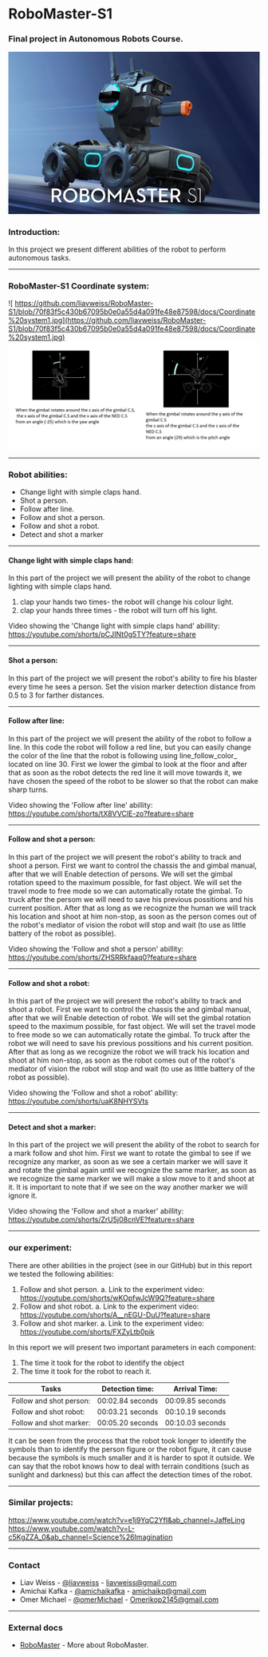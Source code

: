 # RoboMaster-S1
### Final project in Autonomous Robots Course.
![RoboMaster](https://github.com/liavweiss/RoboMaster-S1/blob/main/docs/RoboMaster.PNG)


### Introduction:
In this project we present different abilities of the robot to perform autonomous tasks.  

--------------------------------------------------
### RoboMaster-S1 Coordinate system:
![
https://github.com/liavweiss/RoboMaster-S1/blob/70f83f5c430b67095b0e0a55d4a091fe48e87598/docs/Coordinate%20system1.jpg](https://github.com/liavweiss/RoboMaster-S1/blob/70f83f5c430b67095b0e0a55d4a091fe48e87598/docs/Coordinate%20system1.jpg)
![https://github.com/liavweiss/RoboMaster-S1/blob/main/docs/Coordinate system2.jpg](https://github.com/liavweiss/RoboMaster-S1/blob/70f83f5c430b67095b0e0a55d4a091fe48e87598/docs/Coordinate%20system2.jpg)

--------------------------------------------------
### Robot abilities:
* Change light with simple claps hand.
* Shot a person.
* Follow after line.
* Follow and shot a person.
* Follow and shot a robot.
* Detect and shot a marker
---------------------------------------------------
#### Change light with simple claps hand:
In this part of the project we will present the ability of the robot to change lighting with simple claps hand.
1. clap your hands two times- the robot will change his colour light.
2. clap your hands three times - the robot will turn off his light.

Video showing the 'Change light with simple claps hand' abillity: https://youtube.com/shorts/pCJINt0g5TY?feature=share

---------------------------------------------------
#### Shot a person:
In this part of the project we will present the robot's ability to fire his blaster every time he sees a person.
Set the vision marker detection distance from 0.5 to 3 for farther distances.

---------------------------------------------------
#### Follow after line:
In this part of the project we will present the ability of the robot to follow a line.
In this code the robot will follow a red line, but you can easily change the color
of the line that the robot is following using line_follow_color_<color> located on line 30.
First we lower the gimbal to look at the floor and after that as soon as the robot detects the red line it will move towards it, we have chosen the speed of the robot to be slower so that the robot can make sharp turns. 

Video showing the 'Follow after line' abillity: https://youtube.com/shorts/tX8VVClE-zo?feature=share
  
---------------------------------------------------
#### Follow and shot a person:
In this part of the project we will present the robot's ability to track and shoot a person.
First we want to control the chassis the and gimbal manual, after that we will Enable detection of persons.
We will set the gimbal rotation speed to the maximum possible, for fast object.
We will set the travel mode to free mode so we can automatically rotate the gimbal.
To truck after the persom we will need to save his previous possitions and his current position.
After that as long as we recognize the human we will track his location and shoot at him non-stop,
as soon as the person comes out of the robot's mediator of vision the robot will stop and wait (to use as little battery of the robot as possible).
  
Video showing the 'Follow and shot a person' abillity: https://youtube.com/shorts/ZHSRRkfaaq0?feature=share
  
---------------------------------------------------
#### Follow and shot a robot:
In this part of the project we will present the robot's ability to track and shoot a robot.
First we want to control the chassis the and gimbal manual, after that we will Enable detection of robot.
We will set the gimbal rotation speed to the maximum possible, for fast object.
We will set the travel mode to free mode so we can automatically rotate the gimbal.
To truck after the robot we will need to save his previous possitions and his current position.
After that as long as we recognize the robot we will track his location and shoot at him non-stop,
as soon as the robot comes out of the robot's mediator of vision the robot will stop and wait (to use as little battery of the robot as possible).

Video showing the 'Follow and shot a robot' abillity: https://youtube.com/shorts/uaK8NHYSVts

  
---------------------------------------------------
#### Detect and shot a marker:
In this part of the project we will present the ability of the robot to search for a mark follow and shot him.
First we want to rotate the gimbal to see if we recognize any marker,
as soon as we see a certain marker we will save it and rotate the gimbal again until we recognize the same marker,
as soon as we recognize the same marker we will make a slow move to it and shoot at it.
It is important to note that if we see on the way another marker we will ignore it.

Video showing the 'Follow and shot a marker' abillity: https://youtube.com/shorts/ZrU5j08cnVE?feature=share

--------------------------------------------------------
### our experiment:
There are other abilities in the project (see in our GitHub) but in this report we tested the following abilities:
  1.	Follow and shot person.
    a.	Link to the experiment video: https://youtube.com/shorts/wKOpfwJcW9Q?feature=share
  2.	Follow and shot robot.
    a.	Link to the experiment video: https://youtube.com/shorts/A__nEGU-DuU?feature=share
  3.	Follow and shot marker.
    a.	Link to the experiment video: https://youtube.com/shorts/FXZyLtb0pik

In this report we will present two important parameters in each component:
  1.	The time it took for the robot to identify the object
  2.	The time it took for the robot to reach it.
  
  | **Tasks**      |    **Detection time:**        |           Arrival Time:                  |
|-----------------|-----------------------|---------------------------------------------------|
| Follow and shot person: | 00:02.84 seconds |                00:09.85 seconds         |
| Follow and shot robot: | 00:03.21 seconds |                 00:10.19 seconds    |
| Follow and shot marker: | 00:05.20 seconds |                00:10.03 seconds               |

It can be seen from the process that the robot took longer to identify the symbols than to identify the person figure or the robot figure, it can cause because the symbols is much smaller and it is harder to spot it outside. We can say that the robot knows how to deal with terrain conditions (such as sunlight and darkness) but this can affect the detection times of the robot.
  
----------------------------------------------------------
### Similar projects:
  
https://www.youtube.com/watch?v=e1j9YqC2YfI&ab_channel=JaffeLing  
https://www.youtube.com/watch?v=L-c5KgZZA_0&ab_channel=Science%26Imagination
  
----------------------------------------------------------  
  
<!-- CONTACT -->
### Contact

* Liav Weiss - [@liavweiss](https://github.com/liavweiss) - liavweiss@gmail.com
* Amichai Kafka - [@amichaikafka](https://github.com/amichaikafka) - amichaikp@gmail.com
* Omer Michael - [@omerMichael](https://github.com/omerMichael) - Omerikop2145@gmail.com
  
-----------------------------------------------
  
<!-- EXTERNAL DOCSS -->
### External docs
* [RoboMaster](https://en.wikipedia.org/wiki/RoboMaster) - More about RoboMaster.

